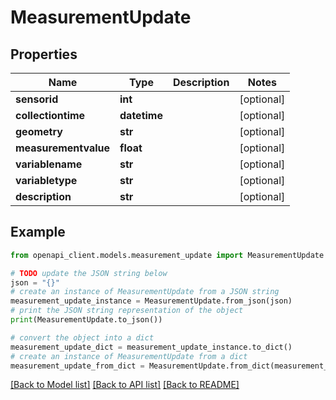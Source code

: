 # MeasurementUpdate


## Properties

Name | Type | Description | Notes
------------ | ------------- | ------------- | -------------
**sensorid** | **int** |  | [optional] 
**collectiontime** | **datetime** |  | [optional] 
**geometry** | **str** |  | [optional] 
**measurementvalue** | **float** |  | [optional] 
**variablename** | **str** |  | [optional] 
**variabletype** | **str** |  | [optional] 
**description** | **str** |  | [optional] 

## Example

```python
from openapi_client.models.measurement_update import MeasurementUpdate

# TODO update the JSON string below
json = "{}"
# create an instance of MeasurementUpdate from a JSON string
measurement_update_instance = MeasurementUpdate.from_json(json)
# print the JSON string representation of the object
print(MeasurementUpdate.to_json())

# convert the object into a dict
measurement_update_dict = measurement_update_instance.to_dict()
# create an instance of MeasurementUpdate from a dict
measurement_update_from_dict = MeasurementUpdate.from_dict(measurement_update_dict)
```
[[Back to Model list]](../README.md#documentation-for-models) [[Back to API list]](../README.md#documentation-for-api-endpoints) [[Back to README]](../README.md)


